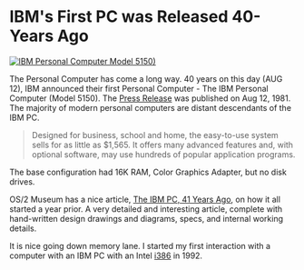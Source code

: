 # IBM's First PC was Released 40-Years Ago

[![IBM Personal Computer Model 5150)](https://cdn.oinam.com/img/computer/IBM-PC-model-5150.webp)](https://en.wikipedia.org/wiki/IBM_Personal_Computer)

The Personal Computer has come a long way. 40 years on this day (AUG 12), IBM announced their first Personal Computer - The IBM Personal Computer (Model 5150). The [Press Release](https://www.ibm.com/ibm/history/exhibits/pc25/pc25_press.html) was published on Aug 12, 1981. The majority of modern personal computers are distant descendants of the IBM PC.

> Designed for business, school and home, the easy-to-use system sells for as little as $1,565. It offers many advanced features and, with optional software, may use hundreds of popular application programs.

The base configuration had 16K RAM, Color Graphics Adapter, but no disk drives.

OS/2 Museum has a nice article, [The IBM PC, 41 Years Ago](https://www.os2museum.com/wp/the-ibm-pc-41-years-ago/), on how it all started a year prior. A very detailed and interesting article, complete with hand-written design drawings and diagrams, specs, and internal working details.

It is nice going down memory lane. I started my first interaction with a computer with an IBM PC with an Intel [i386](https://en.wikipedia.org/wiki/I386) in 1992.